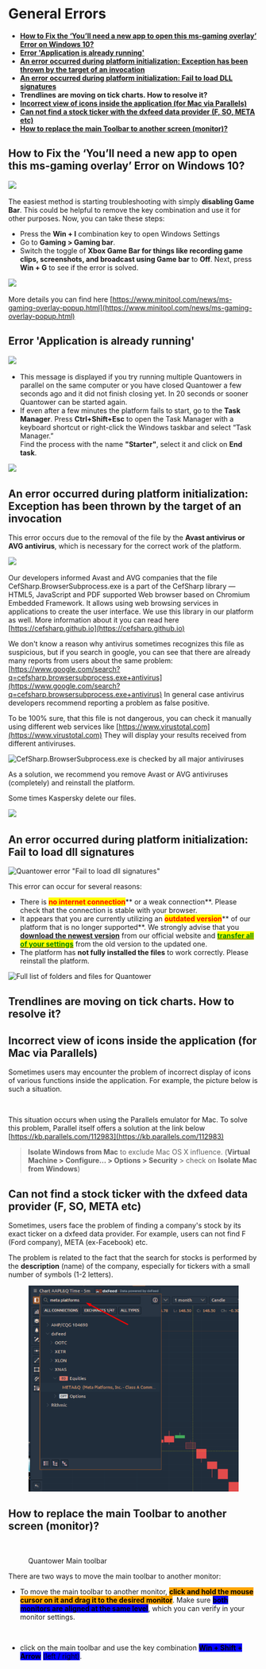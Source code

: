 # General Errors

* [**How to Fix the ‘You’ll need a new app to open this ms-gaming overlay’ Error on Windows 10?**](general-errors.md#how-to-fix-the-youll-need-a-new-app-to-open-this-ms-gaming-overlay-error-on-windows-10)
* [**Error 'Application is already running'**](general-errors.md#error-application-is-already-running)
* [**An error occurred during platform initialization: Exception has been thrown by the target of an invocation**](general-errors.md#an-error-occurred-during-platform-initialization-exception-has-been-thrown-by-the-target-of-an-invoc)
* [**An error occurred during platform initialization: Fail to load DLL signatures**](general-errors.md#an-error-occurred-during-platform-initialization-fail-to-load-dll-signatures)
* **Trendlines are moving on tick charts. How to resolve it?**
* [**Incorrect view of icons inside the application (for Mac via Parallels)**](general-errors.md#incorrect-view-of-icons-inside-the-application-for-mac-via-parallels)
* [**Сan not find a stock ticker with the dxfeed data provider (F, SO, META etc)**](general-errors.md#san-not-find-a-stock-ticker-with-the-dxfeed-data-provider-f-so-meta-etc)
* [**How to replace the main Toolbar to another screen (monitor)?**](general-errors.md#how-to-replace-the-main-toolbar-to-another-screen-monitor)

## How to Fix the ‘You’ll need a new app to open this ms-gaming overlay’ Error on Windows 10?

![](<../.gitbook/assets/image (164).png>)

The easiest method is starting troubleshooting with simply **disabling Game Bar**. This could be helpful to remove the key combination and use it for other purposes.
&#x20;Now, you can take these steps:

* Press the **Win + I** combination key to open Windows Settings
* Go to **Gaming > Gaming bar**.
* Switch the toggle of **Xbox Game Bar for things like recording game clips, screenshots, and broadcast using Game bar** to **Off**. Next, press **Win + G** to see if the error is solved.

![](<../.gitbook/assets/image (165).png>)

More details you can find here [https://www.minitool.com/news/ms-gaming-overlay-popup.html](https://www.minitool.com/news/ms-gaming-overlay-popup.html)

## Error 'Application is already running'

![](<../.gitbook/assets/image (161).png>)

* This message is displayed if you try running multiple Quantowers in parallel on the same computer or you have closed Quantower a few seconds ago and it did not finish closing yet. In 20 seconds or sooner Quantower can be started again.
* If even after a few minutes the platform fails to start, go to the **Task Manager**. Press **Ctrl+Shift+Esc** to open the Task Manager with a keyboard shortcut or right-click the Windows taskbar and select “Task Manager.”\
  Find the process with the name **"Starter"**, select it and click on **End task**.

![](<../.gitbook/assets/image (163).png>)

## An error occurred during platform initialization: Exception has been thrown by the target of an invocation

This error occurs due to the removal of the file by the **Avast antivirus or AVG antivirus**, which is necessary for the correct work of the platform.&#x20;

![](<../.gitbook/assets/image (196).png>)

Our developers informed Avast and AVG companies that the file CefSharp.BrowserSubprocess.exe is a part of the CefSharp library — HTML5, JavaScript and PDF supported Web browser based on Chromium Embedded Framework. It allows using web browsing services in applications to create the user interface. We use this library in our platform as well. More information about it you can read here [https://cefsharp.github.io](https://cefsharp.github.io)

We don't know a reason why antivirus sometimes recognizes this file as suspicious, but if you search in google, you can see that there are already many reports from users about the same problem: [https://www.google.com/search?q=cefsharp.browsersubprocess.exe+antivirus](https://www.google.com/search?q=cefsharp.browsersubprocess.exe+antivirus) In general case antivirus developers recommend reporting a problem as false positive.

To be 100% sure, that this file is not dangerous, you can check it manually using different web services like [https://www.virustotal.com](https://www.virustotal.com) They will display your results received from different antiviruses.

![CefSharp.BrowserSubprocess.exe is checked by all major antiviruses](<../.gitbook/assets/image (214).png>)

As a solution, we recommend you remove Avast or AVG antiviruses (completely) and reinstall the platform.

Some times Kaspersky delete our files.&#x20;

![](<../.gitbook/assets/image (223).png>)

## An error occurred during platform initialization: Fail to load dll signatures

![Quantower error "Fail to load dll signatures"](../.gitbook/assets/quantower-error.png)

This error can occur for several reasons:

* There is <mark style="color:red;">**no internet connection**</mark>** or a weak connection**. Please check that the connection is stable with your browser.
* It appears that you are currently utilizing an <mark style="color:red;">**outdated version**</mark>** of our platform that is no longer supported**. We strongly advise that you [**download the newest version**](https://www.quantower.com/download) from our official website and [<mark style="color:green;">**transfer all of your settings**</mark>](https://help.quantower.com/quantower/getting-started/reset-settings-to-default) from the old version to the updated one.
* The platform has **not fully installed the files** to work correctly. Please reinstall the platform.

![Full list of folders and files for Quantower](<../.gitbook/assets/image (216).png>)

## Trendlines are moving on tick charts. How to resolve it?



## **Incorrect view of icons inside the application (for Mac via Parallels)**

Sometimes users may encounter the problem of incorrect display of icons of various functions inside the application. For example, the picture below is such a situation.

<figure><img src="../.gitbook/assets/image (34).png" alt=""><figcaption></figcaption></figure>

This situation occurs when using the Parallels emulator for Mac. To solve this problem, Parallel itself offers a solution at the link below [https://kb.parallels.com/112983](https://kb.parallels.com/112983)

> **Isolate Windows from Mac** to exclude Mac OS X influence. (**Virtual Machine > Configure… > Options > Security** > check on **Isolate Mac from Windows**)

## **Сan not find a stock ticker with the dxfeed data provider (F, SO, META etc)**

Sometimes, users face the problem of finding a company's stock by its exact ticker on a dxfeed data provider. For example, users can not find F (Ford company), META (ex-Facebook) etc.

The problem is related to the fact that the search for stocks is performed by the **description** (name) of the company, especially for tickers with a small number of symbols (1-2 letters).

<figure><img src="../.gitbook/assets/image (1) (1) (1) (1) (1) (1) (1).png" alt=""><figcaption></figcaption></figure>

## **How to replace the main Toolbar to another screen (monitor)?**

<figure><img src="../.gitbook/assets/image (369).png" alt=""><figcaption><p>Quantower Main toolbar</p></figcaption></figure>

There are two ways to move the main toolbar to another monitor:

* To move the main toolbar to another monitor, <mark style="background-color:orange;">**click and hold the mouse cursor on it and drag it to the desired monitor**</mark>. Make sure <mark style="background-color:blue;">**both monitors are aligned at the same level**</mark>, which you can verify in your monitor settings.

<figure><img src="../.gitbook/assets/image (368).png" alt=""><figcaption></figcaption></figure>

* click on the main toolbar and use the key combination <mark style="background-color:blue;">**Win + Shift + Arrow**</mark> <mark style="background-color:blue;"></mark><mark style="background-color:blue;">(left / right)</mark>.
